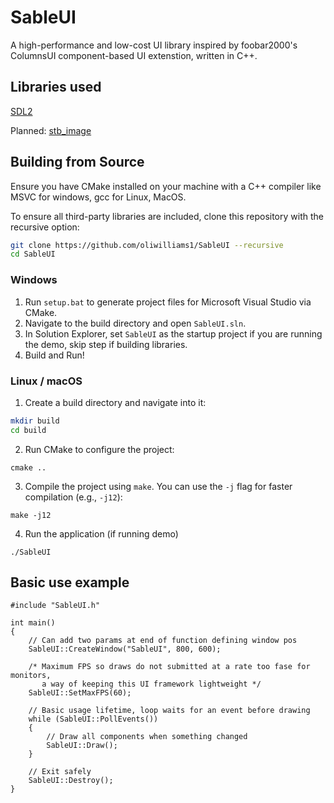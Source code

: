 # SableUI
A high-performance and low-cost UI library inspired by foobar2000's ColumnsUI component-based UI extenstion, written in C++.

## Libraries used
[SDL2](https://github.com/libsdl-org/SDL/tree/SDL2)

Planned: [stb_image](https://github.com/nothings/stb)

## Building from Source
Ensure you have CMake installed on your machine with a C++ compiler like MSVC for windows, gcc for Linux, MacOS.

To ensure all third-party libraries are included, clone this repository with the recursive option:

```bash
git clone https://github.com/oliwilliams1/SableUI --recursive
cd SableUI
```

### Windows
1. Run ```setup.bat``` to generate project files for Microsoft Visual Studio via CMake.
2. Navigate to the build directory and open ```SableUI.sln```.
3. In Solution Explorer, set ```SableUI``` as the startup project if you are running the demo, skip step if building libraries.
4. Build and Run!

### Linux / macOS
1. Create a build directory and navigate into it:
```bash
mkdir build
cd build
```

2. Run CMake to configure the project:
```
cmake ..
```
3. Compile the project using ```make```. You can use the ```-j``` flag for faster compilation (e.g., ```-j12```):
```
make -j12
```
4. Run the application (if running demo)
```
./SableUI
```

## Basic use example
```
#include "SableUI.h"

int main()
{
	// Can add two params at end of function defining window pos
	SableUI::CreateWindow("SableUI", 800, 600);

	/* Maximum FPS so draws do not submitted at a rate too fase for monitors,
	   a way of keeping this UI framework lightweight */
	SableUI::SetMaxFPS(60);

	// Basic usage lifetime, loop waits for an event before drawing
	while (SableUI::PollEvents())
	{
		// Draw all components when something changed
		SableUI::Draw();
	}

	// Exit safely
	SableUI::Destroy();
}
```